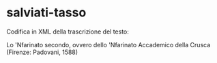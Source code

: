 # salviati-tasso

Codifica in XML della trascrizione del testo: 

Lo 'Nfarinato secondo, ovvero dello 'Nfarinato Accademico della Crusca (Firenze: Padovani, 1588)
